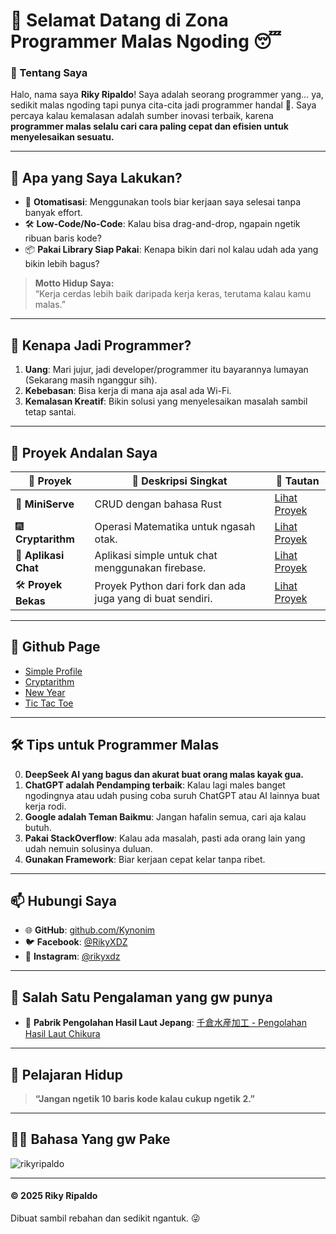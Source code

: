 # 🦥 **Selamat Datang di Zona Programmer Malas Ngoding** 😴  

### **📌 Tentang Saya**  
Halo, nama saya **Riky Ripaldo**! Saya adalah seorang programmer yang… ya, sedikit malas ngoding tapi punya cita-cita jadi programmer handal 💪. Saya percaya kalau kemalasan adalah sumber inovasi terbaik, karena **programmer malas selalu cari cara paling cepat dan efisien untuk menyelesaikan sesuatu.**  

---

## 🌟 **Apa yang Saya Lakukan?**
- 🚀 **Otomatisasi**: Menggunakan tools biar kerjaan saya selesai tanpa banyak effort.  
- 🛠️ **Low-Code/No-Code**: Kalau bisa drag-and-drop, ngapain ngetik ribuan baris kode?  
- 📦 **Pakai Library Siap Pakai**: Kenapa bikin dari nol kalau udah ada yang bikin lebih bagus?  

> **Motto Hidup Saya:**  
> “Kerja cerdas lebih baik daripada kerja keras, terutama kalau kamu malas.”  

---

## 🤔 **Kenapa Jadi Programmer?**  
1. **Uang**: Mari jujur, jadi developer/programmer itu bayarannya lumayan (Sekarang masih nganggur sih).  
2. **Kebebasan**: Bisa kerja di mana aja asal ada Wi-Fi.  
3. **Kemalasan Kreatif**: Bikin solusi yang menyelesaikan masalah sambil tetap santai.  

---

## 🎉 **Proyek Andalan Saya**  
| 🦥 Proyek                | 🚀 Deskripsi Singkat                              | 🔗 Tautan                          |
|--------------------------|--------------------------------------------------|------------------------------------|
| 🤪 **MiniServe**         | CRUD dengan bahasa Rust                          | [Lihat Proyek](https://github.com/Kynonim/MiniServe) |
| 🎆 **Cryptarithm**         | Operasi Matematika untuk ngasah otak.                 | [Lihat Proyek](https://github.com/Kynonim/Cryptarithm) |
| 📱 **Aplikasi Chat**    | Aplikasi simple untuk chat menggunakan firebase.            | [Lihat Proyek](https://github.com/Kynonim/Chatku) |
| 🛠️ **Proyek Bekas**| Proyek Python dari fork dan ada juga yang di buat sendiri.              | [Lihat Proyek](https://github.com/Kynonim/riky) |

---

## 📝 **Github Page**
- [Simple Profile](https://kynonim.github.io)
- [Cryptarithm](https://kynonim.github.io/cryptarithm.html)
- [New Year](https://kynonim.github.io/api.html)
- [Tic Tac Toe](https://kynonim.github.io/t3.html)

---

## 🛠️ **Tips untuk Programmer Malas**
0. **DeepSeek AI yang bagus dan akurat buat orang malas kayak gua.**
1. **ChatGPT adalah Pendamping terbaik**: Kalau lagi males banget ngodingnya atau udah pusing coba suruh ChatGPT atau AI lainnya buat kerja rodi.
2. **Google adalah Teman Baikmu**: Jangan hafalin semua, cari aja kalau butuh.  
3. **Pakai StackOverflow**: Kalau ada masalah, pasti ada orang lain yang udah nemuin solusinya duluan.  
4. **Gunakan Framework**: Biar kerjaan cepat kelar tanpa ribet.  

---

## 📫 **Hubungi Saya**  
- 🌐 **GitHub**: [github.com/Kynonim](https://github.com/Kynonim)  
- 🐦 **Facebook**: [@RikyXDZ](https://www.facebook.com/RikyXDZ)  
- 💌 **Instagram**: [@rikyxdz](https://www.instagram.com/rikyxdz)  

---

## 🤣 **Salah Satu Pengalaman yang gw punya**
- 🐬 **Pabrik Pengolahan Hasil Laut Jepang**:
  [千倉水産加工 - Pengolahan Hasil Laut Chikura](https://www.google.com/imgres?imgurl=https://lpkokagemandiri.com/sitepad-data/uploads/2023/08/Riky-Ripaldo.png&tbnid=Q59GHTBYfvRKLM&vet=1&imgrefurl=https://lpkokagemandiri.com/&docid=Q1wgFtqP3khmjM&w=500&h=500&hl=id-jp&source=sh/x/im/m1/3&kgs=3917dc8bc09b0fea)

---

## 📖 **Pelajaran Hidup**  
> **“Jangan ngetik 10 baris kode kalau cukup ngetik 2.”**  

---

## 🧑‍💻 **Bahasa Yang gw Pake**
<div><img align="center" src="https://github-readme-stats.vercel.app/api/top-langs?username=Kynonim&show_icons=true&locale=en&layout=compact" alt="rikyripaldo" /></div>

---

#### © 2025 Riky Ripaldo  
Dibuat sambil rebahan dan sedikit ngantuk. 😜
